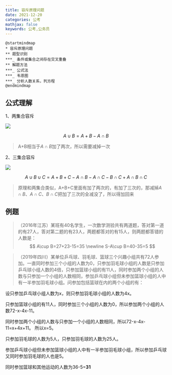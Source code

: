 ```yaml
---
title: 容斥原理问题
date: 2021-12-20
categories: 公考
mathjax: false
keywords: 公考,公务员
---
```


```puml
@startmindmap
* 容斥原理问题
** 题型识别
***_ 条件或集合之间存在交叉重叠
** 解题方法
***_ 公式法
***_ 韦恩图
***_ 分析人数关系，列方程
@endmindmap
```

## 公式理解

1、两集合容斥

![](https://images1.tqwba.com/20200725/r2x1rv3govj.png)

$$
A\cup B=A+B- A\cap B
$$

> A+B相当于$A\cap B$加了两次，所以需要减掉一次

2、三集合容斥

![](https://images1.tqwba.com/20200725/ivtuehnlw5p.png)

$$
A\cup B\cup C=A+B+C- A\cap B - A\cap C - B\cap C + A\cap B\cap C
$$

> 原理和两集合类似，A+B+C里面有加了两次的，有加了三次的，那减掉$A\cap B、A\cap C、B\cap C$把加了三次的全减没了，所以得加回来

## 例题

> （2016年江苏）某班有40名学生，一次数学测验共有两道题，答对第一道的有27人，答对第二题的有23人，两题都答对的有15人，则两题都答错的人数是：
$$
A\cup B=27+23-15=35 \newline
S-A\cup B=40-35=5
$$

> （2019年四川）某单位乒乓球、羽毛球、篮球三个兴趣小组共有72人参加。一直同时参加三个小组的人数为0，只参加羽毛球小组的人数是只参加乒乓球小组人数的4倍，只参加篮球小组的有11人，同时参加两个小组的人数与只参加一个小组的人数相同，参加乒乓球小组但未参加篮球小组的人中有一半参加羽毛球小组。问参加包括篮球在内的两个小组的有：

设只参加乒乓球小组人数为x，则只参加羽毛球小组的人数为4x。

只参加篮球小组的有11人，同时参加三个小组的人数为0，所以参加两个小组的人数72-x-4x-11。

同时参加两个小组的人数与只参加一个小组的人数相同，所以72-x-4x-11=x+4x+11。
所以x=5。

只参加羽毛球的人数为5人，只参加羽毛球的人数为25人。

参加乒乓球小组但未参加篮球小组的人中有一半参加羽毛球小组，所以参加乒乓球又同时参加羽毛球的人也是5。

同时参加篮球和其他运动的人数为36-5=**31**